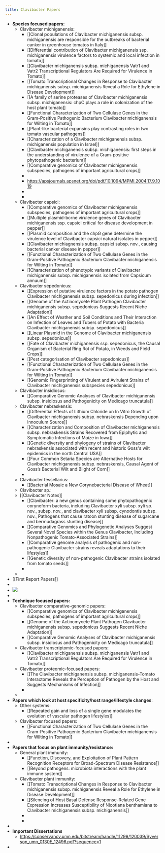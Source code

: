 ```yaml
---
title: Clavibacter Papers
---
```


- **Species focused papers:**
	- Clavibacter michiganensis:
		- [[Clonal populations of Clavibacter michiganensis subsp. michiganensis are responsible for the outbreaks of bacterial canker in greenhouse tomatos in Italy]]
		- [[Differential contribution of Clavibacter michiganensis ssp. michiganensis virulence factors to systemic and local infection in tomato]]
		- [[Clavibacter michiganensis subsp. michiganensis Vatr1 and Vatr2 Transcriptional Regulators Are Required for Virulence in Tomato]]
		- [[Tomato Transcriptional Changes in Response to Clavibacter michiganensis subsp. michiganensis Reveal a Role for Ethylene in Disease Development]]
		- [[A family of serine proteases of Clavibacter michiganensis subsp. michiganensis: chpC plays a role in colonization of the host plant tomato]]
		- [[Functional Characterization of Two Cellulase Genes in the Gram-Positive Pathogenic Bacterium Clavibacter michiganensis for Wilting in Tomato]]
		- [[Plant-like bacterial expansins play contrasting roles in two tomato vascular pathogens]]
		- [[Characterization of a Clavibacter michiganensis subsp. michiganensis population in Israel]]
		- [[Clavibacter michiganensis subsp. michiganensis: first steps in the understanding of virulence of a Gram-positive phytopathogenic bacterium]]
		- [[Comparative genomics of Clavibacter michiganensis subspecies, pathogens of important agricultural crops]]
		-
		- https://apsjournals.apsnet.org/doi/pdf/10.1094/MPMI.2004.17.9.1019
		-
		-
	- Clavibacter capsici:
		- [[Comparative genomics of Clavibacter michiganensis subspecies, pathogens of important agricultural crops]]
		- [[Multiple plasmid-borne virulence genes of Clavibacter michiganensis ssp. capsici critical for disease development in pepper]]
		- [[Plasmid composition and the chpG gene determine the virulence level of Clavibacter capsici natural isolates in pepper]]
		- [[Clavibacter michiagnensis subsp. capsici subsp. nov., causing bacterial canker disease in pepper]]
		- [[Functional Characterization of Two Cellulase Genes in the Gram-Positive Pathogenic Bacterium Clavibacter michiganensis for Wilting in Tomato]]
		- [[Characterization of phenotypic variants of Clavibacter michiganensis subsp. michiganensis isolated from Capsicum annuum]]
	- Clavibacter sepedonicus:
		- [[Expression of putative virulence factors in the potato pathogen Clavibacter michiganensis subsp. sepedonicus during infection]]
		- [[Genome of the Actinomycete Plant Pathogen Clavibacter michiganensis subsp. sepedonicus Suggests Recent Niche Adaptation]]
		- [[An Effect of Weather and Soil Conditions and Their Interaction on Infection of Leaves and Tubers of Potato with Bacteria Clavibacter michiganensis subsp. sepedonicus]]
		- [[Linear Plasmid in the Genome of Clavibacter michiganensis subsp. sepedonicus]]
		- [[Fate of Clavibacter michiganensis ssp. sepedonicus, the Causal Organism of Bacterial Ring Rot of Potato, in Weeds and Field Crops]]
		- [[Pest categorisation of Clavibacter sepedonicus]]
		- [[Functional Characterization of Two Cellulase Genes in the Gram-Positive Pathogenic Bacterium Clavibacter michiganensis for Wilting in Tomato]]
		- [[Genomic Fingerprinting of Virulent and Avirulent Strains of Clavibacter michiganensis subspecies sepedonicus]]
	- Clavibacter insidiosus:
		- [[Comparative Genomic Analyses of Clavibacter michiganensis subsp. insidiosus and Pathogenicity on Medicago truncatula]]
	- Clavibacter nebraskensis:
		- [[Differential Effects of Lithium Chloride on In Vitro Growth of Clavibacter michiganensis subsp. nebraskensis Depending upon Innoculum Source]]
		- [[Characterization and Composition of Clavibacter michiganensis subsp. nebraskensis Strains Recovered from Epiphytic and Symptomatic Infections of Maize in Iowa]]
		- [[Genetic diversity and phylogeny of strains of Clavibacter nebraskensis associated with recent and historic Goss's wilt epidemics in the north Central USA]]
		- [[Four Common Setaria Species are Alternative Hosts for Clavibacter michiganensis subsp. nebraskensis, Causal Agent of Goss’s Bacterial Wilt and Blight of Corn]]
		-
	- Clavibacter tessellarius:
		- [[Bacterial Mosaic a New Corynebacterial Disease of Wheat]]
	- Clavibacter sp.:
	- [[Clavibacter Notes]]
		- [[Clavibacter: a new genus containing some phytopathogenic coryneform bacteria, including Clavibacter xyli subsp. xyli sp. nov., subsp. nov., and clavibacter xyli subsp. cynodontis subsp. nov., Pathogens that cause ratoon stunting disease of sugarcane and bermudagrass stunting disease]]
		- [[Comparative Genomics and Phylogenetic Analyses Suggest Several Novel Species within the Genus Clavibacter, Including Nonpathogenic Tomato-Associated Strains]]
		- [[Comparative genome analysis of pathogenic and non-pathogenic Clavibacter strains reveals adaptations to their lifestyles]]
		- [[Genetic diversity of non-pathogenic Clavibacter strains isolated from tomato seeds]]
		-
	-
- [[First Report Papers]]
-
- ![](https://firebasestorage.googleapis.com/v0/b/firescript-577a2.appspot.com/o/imgs%2Fapp%2FQualifying_Exam%2FmxqIcI6hDC.png?alt=media&token=9d64b9a7-a201-4f33-aff3-b01d9f3edbe6)
-
- **Technique focused papers:**
	- Clavibacter comparative-genomic papers:
		- [[Comparative genomics of Clavibacter michiganensis subspecies, pathogens of important agricultural crops]]
		- [[Genome of the Actinomycete Plant Pathogen Clavibacter michiganensis subsp. sepedonicus Suggests Recent Niche Adaptation]]
		- [[Comparative Genomic Analyses of Clavibacter michiganensis subsp. insidiosus and Pathogenicity on Medicago truncatula]]
	- Clavibacter transcriptomic-focused papers:
		- [[Clavibacter michiganensis subsp. michiganensis Vatr1 and Vatr2 Transcriptional Regulators Are Required for Virulence in Tomato]]
	- Clavibacter proteomic-focused papers:
		- [[The Clavibacter michiganensis subsp. michiganensis-Tomato Interactome Reveals the Perception of Pathogen by the Host and Suggests Mechanisms of Infection]]
		-
	-
- **Papers which look at host specificity/host range/lifestyle changes**:
	- Other systems:
		- [[Repeated gain and loss of a single gene modulates the evolution of vascular pathogen lifestyles]]
	- Clavibacter focused papers:
		- [[Functional Characterization of Two Cellulase Genes in the Gram-Positive Pathogenic Bacterium Clavibacter michiganensis for Wilting in Tomato]]
-
- **Papers that focus on plant immunity/resistance:**
	- General plant immunity:
		- [[Function, Discovery, and Exploitation of Plant Pattern Recognition Receptors for Broad-Spectrum Disease Resistance]]
		- [[Beyond pathogens: microbiota interactions with the plant immune system]]
	- Clavibacter plant immunity:
		- [[Tomato Transcriptional Changes in Response to Clavibacter michiganensis subsp. michiganensis Reveal a Role for Ethylene in Disease Development]]
		- [[Silencing of Host Basal Defense Response-Related Gene Expression Increases Susceptibility of Nicotiana benthamiana to Clavibacter michiganensis subsp. michiganensis]]
		-
		-
-
- **Important Dissertations**
	- https://conservancy.umn.edu/bitstream/handle/11299/120039/Syverson_umn_0130E_12496.pdf?sequence=1
-